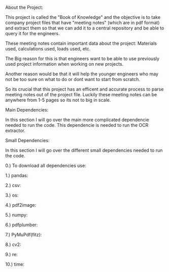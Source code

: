 About the Project:

This project is called the "Book of Knowledge" and the objective is to take company project files that have "meeting notes" (which are in pdf format) and extract them so that we can add it to a central repository and be able to query it for the engineers. 

These meeting notes contain important data about the project: Materials used, calculations used, loads used, etc.

The Big reason for this is that engineers want to be able to use previously used project information when working on new projects.

Another reason would be that it will help the younger engineers who may not be too sure on what to do or dont want to start from scratch.

So its crucial that this project has an efficent and accurate process to parse meeting notes out of the project file. Luckily these meeting notes can be anywhere from 1-5 pages so its not to big in scale.

Main Dependencies:

In this section I will go over the main more complicated dependencie needed to run the code. This dependencie is needed to run the OCR extractor.

Small Dependencies:

In this section I will go over the different small dependencies needed to run the code.

0.) To download all dependencies use:

1.) pandas: 

2.) csv:

3.) os:

4.) pdf2image:

5.) numpy:

6.) pdfplumber:

7.) PyMuPdf(fitz):

8.) cv2: 

9.) re:

10.) time:


